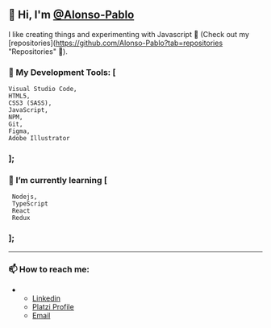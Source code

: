 
## 👋 Hi, I'm [@Alonso-Pablo](https://github.com/Alonso-Pablo "@Alonso-Pablo")

I like creating things and experimenting with Javascript 💛
(Check out my [repositories](https://github.com/Alonso-Pablo?tab=repositories "Repositories" 👀).

### 🌲 My Development Tools: [
	Visual Studio Code,
	HTML5,
	CSS3 (SASS),
	JavaScript,
	NPM,
	Git,
	Figma,
	Adobe Illustrator
### ];

### 🌱 I’m currently learning [
	 Nodejs,
	 TypeScript
	 React
	 Redux
### ];

------------

### 📫 How to reach me:
-
	- [Linkedin](https://www.linkedin.com/in/pablo-nicol%C3%A1s-alonso-884510211/ "Linkedin")
	- [Platzi Profile](https://platzi.com/p/Alonso-Pablo/ "Platzi Profile")
	- [Email](mailto:someone@yoursite.com "Send a Mail Yahoo")
	
<!---
------------
- Repository:
- 0001 - Work in Progress
- E523 - Clone
- 7E57 - Test
- F11E - Files


Alonso-Pablo/Alonso-Pablo is a ✨ special ✨ repository because its `README.md` (this file) appears on your GitHub profile.
You can click the Preview link to take a look at your changes.
--->
